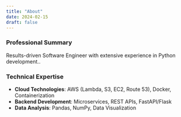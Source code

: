 ```yaml
---
title: "About"
date: 2024-02-15
draft: false
---
```


### Professional Summary
Results-driven Software Engineer with extensive experience in Python development..

### Technical Expertise
- **Cloud Technologies**: AWS (Lambda, S3, EC2, Route 53), Docker, Containerization
- **Backend Development**: Microservices, REST APIs, FastAPI/Flask
- **Data Analysis**: Pandas, NumPy, Data Visualization